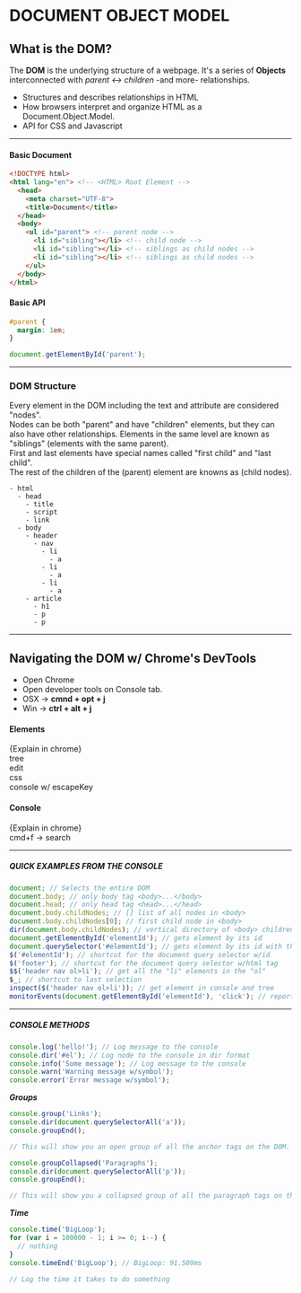 # DOCUMENT OBJECT MODEL

## What is the DOM?

The **DOM** is the underlying structure of a webpage. It's a series of
**Objects** interconnected with _parent <-> children_ -and more- relationships.

* Structures and describes relationships in HTML
* How browsers interpret and organize HTML as a Document.Object.Model.
* API for CSS and Javascript

---

#### Basic Document

```html
<!DOCTYPE html>
<html lang="en"> <!-- <HTML> Root Element -->
  <head>
    <meta charset="UTF-8">
    <title>Document</title>
  </head>
  <body>
    <ul id="parent"> <!-- parent node -->
      <li id="sibling"></li> <!-- child node -->
      <li id="sibling"></li> <!-- siblings as child nodes -->
      <li id="sibling"></li> <!-- siblings as child nodes -->
    </ul>
  </body>
</html>
```

#### Basic API

```css
#parent {
  margin: 1em;
}
```

```js
document.getElementById('parent');
```

---

### DOM Structure

Every element in the DOM including the text and attribute are considered
"nodes".\
Nodes can be both "parent" and have "children" elements, but they can also have other
relationships. Elements in the same level are known as "siblings" (elements with
the same parent).\
First and last elements have special names called "first child" and "last
child".\
The rest of the children of the (parent) element are knowns as (child nodes).

```
- html
  - head
    - title
    - script
    - link
  - body
    - header
      - nav
        - li
          - a
        - li
          - a
        - li
          - a
    - article
      - h1
      - p
      - p
```

---

## Navigating the DOM w/ Chrome's DevTools

* Open Chrome
* Open developer tools on Console tab.
* OSX -> **cmnd + opt + j**
* Win -> **ctrl + alt + j**

#### Elements

{Explain in chrome}\
tree\
edit\
css\
console w/ escapeKey

#### Console

{Explain in chrome}\
cmd+f -> search

---

##### QUICK EXAMPLES FROM THE CONSOLE

```js
document; // Selects the entire DOM
document.body; // only body tag <body>...</body>
document.head; // only head tag <head>...</head>
document.body.childNodes; // [] list of all nodes in <body>
document.body.childNodes[0]; // first child node in <body>
dir(document.body.childNodes); // vertical directory of <body> children
document.getElementById('elementId'); // gets element by its id
document.querySelector('#elementId'); // gets element by its id with the query selector
$('#elementId'); // shortcut for the document query selector w/id
$('footer'); // shortcut for the document query selector w/html tag
$$('header nav ol>li'); // get all the "li" elements in the "ol"
$_; // shortcut to last selection
inspect($('header nav ol>li')); // get element in console and tree
monitorEvents(document.getElementById('elementId'), 'click'); // report click events on selected dom node.
```

---

##### CONSOLE METHODS

```js
console.log('hello!'); // Log message to the console
console.dir('#el'); // Log node to the console in dir format
console.info('Some message'); // Log message to the console
console.warn('Warning message w/symbol');
console.error('Error message w/symbol');
```

**_Groups_**

```js
console.group('Links');
console.dir(document.querySelectorAll('a'));
console.groupEnd();

// This will show you an open group of all the anchor tags on the DOM.
```

```js
console.groupCollapsed('Paragraphs');
console.dir(document.querySelectorAll('p'));
console.groupEnd();

// This will show you a collapsed group of all the paragraph tags on the DOM.
```

**_Time_**

```js
console.time('BigLoop');
for (var i = 100000 - 1; i >= 0; i--) {
  // nothing
}
console.timeEnd('BigLoop'); // BigLoop: 91.509ms

// Log the time it takes to do something
```

